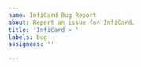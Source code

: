 ```yaml
---
name: InfiCard Bug Report
about: Report an issue for InfiCard.
title: 'InfiCard > '
labels: bug
assignees: ''

---
```


<!-- Describe the issue on the line below -->
